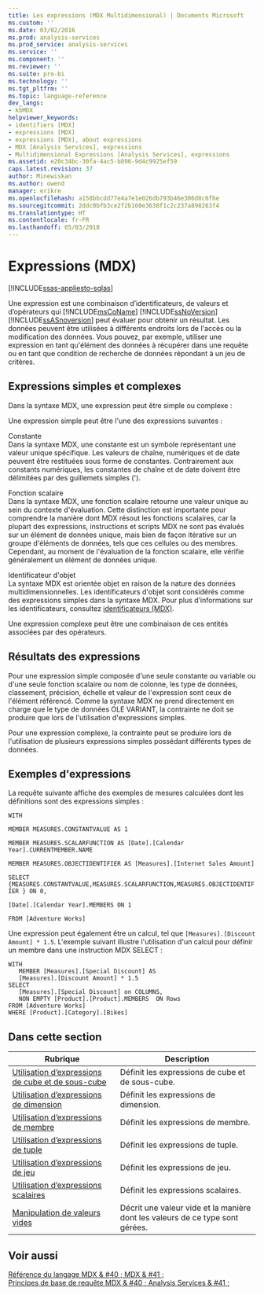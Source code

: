 ```yaml
---
title: Les expressions (MDX Multidimensional) | Documents Microsoft
ms.custom: ''
ms.date: 03/02/2016
ms.prod: analysis-services
ms.prod_service: analysis-services
ms.service: ''
ms.component: ''
ms.reviewer: ''
ms.suite: pro-bi
ms.technology: ''
ms.tgt_pltfrm: ''
ms.topic: language-reference
dev_langs:
- kbMDX
helpviewer_keywords:
- identifiers [MDX]
- expressions [MDX]
- expressions [MDX], about expressions
- MDX [Analysis Services], expressions
- Multidimensional Expressions [Analysis Services], expressions
ms.assetid: e20c34bc-30fa-4ac5-b896-9d4c9925ef59
caps.latest.revision: 37
author: Minewiskan
ms.author: owend
manager: erikre
ms.openlocfilehash: a158bbcdd77e4a7e1e026db793b46e306d8c6fbe
ms.sourcegitcommit: 2ddc0bfb3ce2f2b160e3638f1c2c237a898263f4
ms.translationtype: HT
ms.contentlocale: fr-FR
ms.lasthandoff: 05/03/2018
---
```

# <a name="expressions-mdx"></a>Expressions (MDX)
[!INCLUDE[ssas-appliesto-sqlas](../includes/ssas-appliesto-sqlas.md)]

  Une expression est une combinaison d’identificateurs, de valeurs et d’opérateurs qui [!INCLUDE[msCoName](../includes/msconame-md.md)] [!INCLUDE[ssNoVersion](../includes/ssnoversion-md.md)] [!INCLUDE[ssASnoversion](../includes/ssasnoversion-md.md)] peut évaluer pour obtenir un résultat. Les données peuvent être utilisées à différents endroits lors de l'accès ou la modification des données. Vous pouvez, par exemple, utiliser une expression en tant qu'élément des données à récupérer dans une requête ou en tant que condition de recherche de données répondant à un jeu de critères.  
  
## <a name="simple-and-complex-expressions"></a>Expressions simples et complexes  
 Dans la syntaxe MDX, une expression peut être simple ou complexe :  
  
 Une expression simple peut être l'une des expressions suivantes :  
  
 Constante  
 Dans la syntaxe MDX, une constante est un symbole représentant une valeur unique spécifique. Les valeurs de chaîne, numériques et de date peuvent être restituées sous forme de constantes. Contrairement aux constants numériques, les constantes de chaîne et de date doivent être délimitées par des guillemets simples (').  
  
 Fonction scalaire  
 Dans la syntaxe MDX, une fonction scalaire retourne une valeur unique au sein du contexte d'évaluation. Cette distinction est importante pour comprendre la manière dont MDX résout les fonctions scalaires, car la plupart des expressions, instructions et scripts MDX ne sont pas évalués sur un élément de données unique, mais bien de façon itérative sur un groupe d'éléments de données, tels que ces cellules ou des membres. Cependant, au moment de l'évaluation de la fonction scalaire, elle vérifie généralement un élément de données unique.  
  
 Identificateur d'objet  
 La syntaxe MDX est orientée objet en raison de la nature des données multidimensionnelles. Les identificateurs d'objet sont considérés comme des expressions simples dans la syntaxe MDX. Pour plus d’informations sur les identificateurs, consultez [identificateurs &#40;MDX&#41;](../mdx/identifiers-mdx.md).  
  
 Une expression complexe peut être une combinaison de ces entités associées par des opérateurs.  
  
## <a name="expression-results"></a>Résultats des expressions  
 Pour une expression simple composée d'une seule constante ou variable ou d'une seule fonction scalaire ou nom de colonne, les type de données, classement, précision, échelle et valeur de l'expression sont ceux de l'élément référencé. Comme la syntaxe MDX ne prend directement en charge que le type de données OLE VARIANT, la contrainte ne doit se produire que lors de l'utilisation d'expressions simples.  
  
 Pour une expression complexe, la contrainte peut se produire lors de l'utilisation de plusieurs expressions simples possédant différents types de données.  
  
## <a name="expression-examples"></a>Exemples d'expressions  
 La requête suivante affiche des exemples de mesures calculées dont les définitions sont des expressions simples :  
  
 `WITH`  
  
 `MEMBER MEASURES.CONSTANTVALUE AS 1`  
  
 `MEMBER MEASURES.SCALARFUNCTION AS [Date].[Calendar Year].CURRENTMEMBER.NAME`  
  
 `MEMBER MEASURES.OBJECTIDENTIFIER AS [Measures].[Internet Sales Amount]`  
  
 `SELECT {MEASURES.CONSTANTVALUE,MEASURES.SCALARFUNCTION,MEASURES.OBJECTIDENTIFIER } ON 0,`  
  
 `[Date].[Calendar Year].MEMBERS ON 1`  
  
 `FROM [Adventure Works]`  
  
 Une expression peut également être un calcul, tel que `[Measures].[Discount Amount] * 1.5`. L'exemple suivant illustre l'utilisation d'un calcul pour définir un membre dans une instruction MDX SELECT :  
  
```  
WITH   
   MEMBER [Measures].[Special Discount] AS  
   [Measures].[Discount Amount] * 1.5  
SELECT   
   [Measures].[Special Discount] on COLUMNS,  
   NON EMPTY [Product].[Product].MEMBERS  ON Rows  
FROM [Adventure Works]  
WHERE [Product].[Category].[Bikes]  
```  
  
## <a name="in-this-section"></a>Dans cette section  
  
|Rubrique| Description|  
|-----------|-----------------|  
|[Utilisation d’expressions de cube et de sous-cube](../mdx/using-cube-and-subcube-expressions.md)|Définit les expressions de cube et de sous-cube.|  
|[Utilisation d’expressions de dimension](../mdx/using-dimension-expressions.md)|Définit les expressions de dimension.|  
|[Utilisation d’expressions de membre](../mdx/using-member-expressions.md)|Définit les expressions de membre.|  
|[Utilisation d’expressions de tuple](../mdx/using-tuple-expressions.md)|Définit les expressions de tuple.|  
|[Utilisation d’expressions de jeu](../mdx/using-set-expressions.md)|Définit les expressions de jeu.|  
|[Utilisation d’expressions scalaires](../mdx/using-scalar-expressions.md)|Définit les expressions scalaires.|  
|[Manipulation de valeurs vides](../mdx/working-with-empty-values.md)|Décrit une valeur vide et la manière dont les valeurs de ce type sont gérées.|  
  
## <a name="see-also"></a>Voir aussi  
 [Référence du langage MDX & #40 ; MDX & #41 ;](../mdx/mdx-language-reference-mdx.md)   
 [Principes de base de requête MDX & #40 ; Analysis Services & #41 ;](../analysis-services/multidimensional-models/mdx/mdx-query-fundamentals-analysis-services.md)  
  
  

